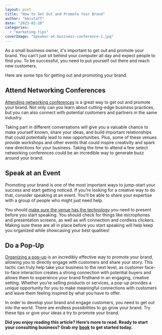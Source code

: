 ```yaml
---
layout: post
title: "How to Get Out and Promote Your Brand"
author: "kbistaff"
date: "2023-02-28"
categories: 
  - "marketing-tips"
coverImage: "Speaker-at-business-conference-1.jpg"
---
```


As a small business owner, it's important to get out and promote your brand. You can't just sit behind your computer all day and expect people to find you. To be successful, you need to put yourself out there and reach new customers. 

Here are some tips for getting out and promoting your brand.

## **Attend Networking Conferences**

[Attending networking conferences](https://insights.q4intel.com/use-networking-conferences-to-build-your-business/) is a great way to get out and promote your brand. Not only can you learn about cutting-edge business practices, but you can also connect with potential customers and partners in the same industry. 

Taking part in different conversations will give you a valuable chance to make yourself known, share your ideas, and build important relationships that could potentially lead to new opportunities. Plus, some of these venues provide workshops and other events that could inspire creativity and spark new directions for your business. Taking the time to attend a few select networking conferences could be an incredible way to generate buzz around your brand.

## **Speak at an Event**

Promoting your brand is one of the most important ways to jump-start your success and start getting noticed. If you're looking for a creative way to do that, consider speaking at an event. You'll be able to share your expertise with a group of people who might just need help. 

You should [make sure the venue has the technology](https://josephsmithmemorialbuildingmeetingsandevents.com/factors-to-consider-when-booking-a-private-event-space/) you need to present before you start speaking. You should check for things like microphones and presentation screens, as well as wifi connection and cordless clickers. Making sure these are all in place before you start speaking will help keep you organized while showcasing your best qualities!

## **Do a Pop-Up**

[Organizing a pop-up](https://www.shopify.com/blog/pop-up-shop) is an incredibly effective way to promote your brand, allowing you to directly engage with customers and share your story. This tactic can truly help take your business to the next level, as customer face-to-face interaction creates a strong connection with potential buyers and allows them to experience your brand firsthand in an engaging, creative setting. Whether you’re selling products or services, a pop-up provides a unique opportunity for you to make meaningful connections with customers and leave them feeling inspired by what you have to offer.

In order to develop your brand and engage customers, you need to get out into the world. There are endless possibilities to go grow your brand. Try these tips or give your ideas a try to promote your brand. 

**Did you enjoy reading this article? Here’s more to read. Ready to start your consulting business? Grab my** [**book**](https://ebook.katebagoy.com/lto) **to get started today.**
